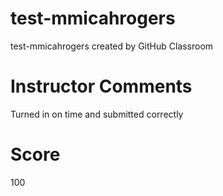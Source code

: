 # test-mmicahrogers
test-mmicahrogers created by GitHub Classroom
# Instructor Comments
Turned in on time and submitted correctly
# Score
100
